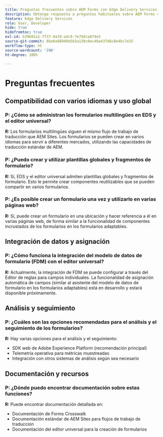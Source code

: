 ```yaml
---
title: Preguntas frecuentes sobre AEM Forms con Edge Delivery Services
description: Obtenga respuesta a preguntas habituales sobre AEM Forms con Edge Delivery Services y el editor universal. Obtenga información sobre formularios multilingües, plantillas globales, fragmentos de formulario, análisis y capacidades de integración de datos.
feature: Edge Delivery Services
role: User, Developer
hide: true
hidefromtoc: true
exl-id: b39601a1-7f37-4a7d-a4c8-7e79dca074e5
source-git-commit: 8be0a9894bb5b3a138c0ec40a437d6c8e4bc7e25
workflow-type: ht
source-wordcount: '296'
ht-degree: 100%

---
```


# Preguntas frecuentes


## Compatibilidad con varios idiomas y uso global

### P: ¿Cómo se administran los formularios multilingües en EDS y el editor universal?

**R:** Los formularios multilingües siguen el mismo flujo de trabajo de traducción que AEM Sites. Los formularios se pueden crear en varios idiomas para servir a diferentes mercados, utilizando las capacidades de traducción estándar de AEM.

### P: ¿Puedo crear y utilizar plantillas globales y fragmentos de formulario?

**R:** Sí, EDS y el editor universal admiten plantillas globales y fragmentos de formulario. Esto le permite crear componentes reutilizables que se pueden compartir en varios formularios.

### P: ¿Es posible crear un formulario una vez y utilizarlo en varias páginas web?

**R:** Sí, puede crear un formulario en una ubicación y hacer referencia a él en varias páginas web, de forma similar a la funcionalidad de componentes incrustados de los formularios en los formularios adaptables.

## Integración de datos y asignación

### P: ¿Cómo funciona la integración del modelo de datos de formulario (FDM) con el editor universal?

**R:** Actualmente, la integración de FDM se puede configurar a través del Editor de reglas para campos individuales. La funcionalidad de asignación automática de campos (similar al asistente del modelo de datos de formulario en los formularios adaptables) está en desarrollo y estará disponible próximamente.

## Análisis y seguimiento

### P: ¿Cuáles son las opciones recomendadas para el análisis y el seguimiento de los formularios?

**R:** Hay varias opciones para el análisis y el seguimiento:

- SDK web de Adobe Experience Platform (recomendación principal)
- Telemetría operativa para métricas muestreadas
- Integración con otros sistemas de análisis según sea necesario

## Documentación y recursos

### P: ¿Dónde puedo encontrar documentación sobre estas funciones?

**R:** Puede encontrar documentación detallada en:

- Documentación de Forms Crosswalk
- Documentación estándar de AEM Sites para flujos de trabajo de traducción
- Documentación del editor universal para la creación de formularios
